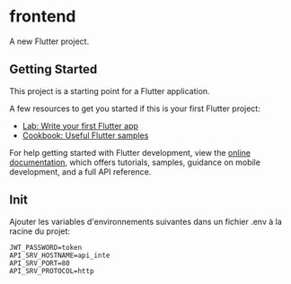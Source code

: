 # frontend

A new Flutter project.

## Getting Started

This project is a starting point for a Flutter application.

A few resources to get you started if this is your first Flutter project:

- [Lab: Write your first Flutter app](https://docs.flutter.dev/get-started/codelab)
- [Cookbook: Useful Flutter samples](https://docs.flutter.dev/cookbook)

For help getting started with Flutter development, view the
[online documentation](https://docs.flutter.dev/), which offers tutorials,
samples, guidance on mobile development, and a full API reference.

## Init

Ajouter les variables d'environnements suivantes dans un fichier .env à la racine du projet:

```
JWT_PASSWORD=token
API_SRV_HOSTNAME=api_inte
API_SRV_PORT=80
API_SRV_PROTOCOL=http
```
